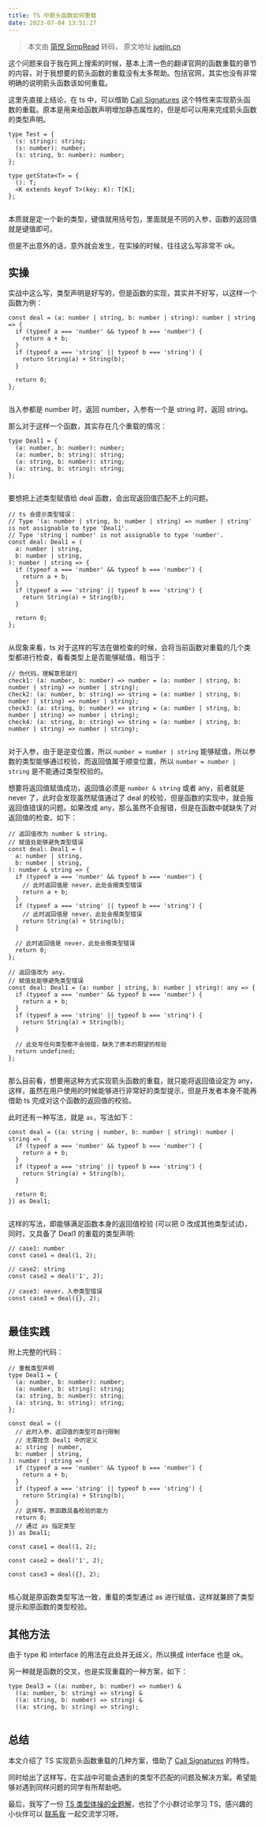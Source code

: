 ```yaml
---
title: TS 中箭头函数如何重载
date: 2023-07-04 13:51:27
---
```


> 本文由 [简悦 SimpRead](http://ksria.com/simpread/) 转码， 原文地址 [juejin.cn](https://juejin.cn/post/7236634852829052983)

这个问题来自于我在网上搜索的时候，基本上清一色的翻译官网的函数重载的章节的内容，对于我想要的箭头函数的重载没有太多帮助。包括官网，其实也没有非常明确的说明箭头函数该如何重载。

这里先直接上结论，在 ts 中，可以借助 [Call Signatures](https://link.juejin.cn?target=https%3A%2F%2Fwww.typescriptlang.org%2Fdocs%2Fhandbook%2F2%2Ffunctions.html%23call-signatures "https://www.typescriptlang.org/docs/handbook/2/functions.html#call-signatures") 这个特性来实现箭头函数的重载。原本是用来给函数声明增加静态属性的，但是却可以用来完成箭头函数的类型声明。

```
type Test = {
  (s: string): string;
  (s: number): number;
  (s: string, b: number): number;
};

type getState<T> = {
  (): T;
  <K extends keyof T>(key: K): T[K];
};


```

本质就是定一个新的类型，键值就用括号包，里面就是不同的入参，函数的返回值就是键值即可。

但是不出意外的话，意外就会发生，在实操的时候，往往这么写非常不 ok。

实操
--

实战中这么写，类型声明是好写的，但是函数的实现，其实并不好写，以这样一个函数为例：

```
const deal = (a: number | string, b: number | string): number | string => {
  if (typeof a === 'number' && typeof b === 'number') {
    return a + b;
  }
  if (typeof a === 'string' || typeof b === 'string') {
    return String(a) + String(b);
  }

  return 0;
};


```

当入参都是 number 时，返回 number，入参有一个是 string 时，返回 string。

那么对于这样一个函数，其实存在几个重载的情况：

```
type Deal1 = {
  (a: number, b: number): number;
  (a: number, b: string): string;
  (a: string, b: number): string;
  (a: string, b: string): string;
};


```

要想把上述类型赋值给 deal 函数，会出现返回值匹配不上的问题。

```
// ts 会提示类型错误：
// Type '(a: number | string, b: number | string) => number | string' is not assignable to type 'Deal1'.
// Type 'string | number' is not assignable to type 'number'.
const deal: Deal1 = (
  a: number | string,
  b: number | string,
): number | string => {
  if (typeof a === 'number' && typeof b === 'number') {
    return a + b;
  }
  if (typeof a === 'string' || typeof b === 'string') {
    return String(a) + String(b);
  }

  return 0;
};


```

从现象来看，ts 对于这样的写法在做检查的时候，会将当前函数对重载的几个类型都进行检查，看看类型上是否能够赋值，相当于：

```
// 伪代码，理解意思就行
check1: (a: number, b: number) => number = (a: number | string, b: number | string) => number | string);
check2: (a: number, b: string) => string = (a: number | string, b: number | string) => number | string);
check3: (a: string, b: number) => string = (a: number | string, b: number | string) => number | string);
check4: (a: string, b: string) => string = (a: number | string, b: number | string) => number | string);


```

对于入参，由于是逆变位置，所以 `number = number | string` 能够赋值，所以参数的类型能够通过校验，而返回值属于顺变位置，所以 `number = number | string` 是不能通过类型校验的。

想要将返回值赋值成功，返回值必须是 `number & string` 或者 any，前者就是 never 了，此时会发现虽然赋值通过了 deal 的校验，但是函数的实现中，就会报返回值错误的问题。如果改成 any，那么虽然不会报错，但是在函数中就缺失了对返回值的检查。如下：

```
// 返回值改为 number & string，
// 赋值处能够避免类型错误
const deal: Deal1 = (
  a: number | string,
  b: number | string,
): number & string => {
  if (typeof a === 'number' && typeof b === 'number') {
    // 此时返回值是 never，此处会报类型错误
    return a + b;
  }
  if (typeof a === 'string' || typeof b === 'string') {
    // 此时返回值是 never，此处会报类型错误
    return String(a) + String(b);
  }

  // 此时返回值是 never，此处会报类型错误
  return 0;
};

// 返回值改为 any，
// 赋值处能够避免类型错误
const deal: Deal1 = (a: number | string, b: number | string): any => {
  if (typeof a === 'number' && typeof b === 'number') {
    return a + b;
  }
  if (typeof a === 'string' || typeof b === 'string') {
    return String(a) + String(b);
  }

  // 此处写任何类型都不会抛错，缺失了原本的期望的校验
  return undefined;
};


```

那么目前看，想要用这种方式实现箭头函数的重载，就只能将返回值设定为 any，这样，虽然在用户使用的时候能够进行非常好的类型提示，但是开发者本身不能再借助 ts 完成对这个函数的返回值的校验。

此时还有一种写法，就是 `as`，写法如下：

```
const deal = ((a: string | number, b: number | string): number | string => {
  if (typeof a === 'number' && typeof b === 'number') {
    return a + b;
  }
  if (typeof a === 'string' || typeof b === 'string') {
    return String(a) + String(b);
  }

  return 0;
}) as Deal1;


```

这样的写法，即能够满足函数本身的返回值校验 (可以把 0 改成其他类型试试)，同时，又具备了 Deal1 的重载的类型声明:

```
// case1: number
const case1 = deal(1, 2);

// case2: string
const case2 = deal('1', 2);

// case3: never，入参类型错误
const case3 = deal({}, 2);


```

最佳实践
----

附上完整的代码：

```
// 重载类型声明
type Deal1 = {
  (a: number, b: number): number;
  (a: number, b: string): string;
  (a: string, b: number): string;
  (a: string, b: string): string;
};

const deal = ((
  // 此时入参，返回值的类型可自行限制
  // 无需挂念 Deal1 中的定义
  a: string | number,
  b: number | string,
): number | string => {
  if (typeof a === 'number' && typeof b === 'number') {
    return a + b;
  }
  if (typeof a === 'string' || typeof b === 'string') {
    return String(a) + String(b);
  }
  // 这样写，原函数具备校验的能力
  return 0;
  // 通过 as 指定类型
}) as Deal1;

const case1 = deal(1, 2);

const case2 = deal('1', 2);

const case3 = deal({}, 2);


```

核心就是原函数类型写法一致，重载的类型通过 as 进行赋值，这样就兼顾了类型提示和原函数的类型校验。

其他方法
----

由于 type 和 interface 的用法在此处并无歧义，所以换成 interface 也是 ok。

另一种就是函数的交叉，也是实现重载的一种方案，如下：

```
type Deal3 = ((a: number, b: number) => number) &
  ((a: number, b: string) => string) &
  ((a: string, b: number) => string) &
  ((a: string, b: string) => string);


```

总结
--

本文介绍了 TS 实现箭头函数重载的几种方案，借助了 [Call Signatures](https://link.juejin.cn?target=https%3A%2F%2Fwww.typescriptlang.org%2Fdocs%2Fhandbook%2F2%2Ffunctions.html%23call-signatures "https://www.typescriptlang.org/docs/handbook/2/functions.html#call-signatures") 的特性。

同时给出了这样写，在实战中可能会遇到的类型不匹配的问题及解决方案。希望能够对遇到同样问题的同学有所帮助吧。

最后，我写了一份 [TS 类型体操的全题解](https://link.juejin.cn?target=https%3A%2F%2Fblog.maxiaobo.com.cn%2Ftype-challenge%2Fdist%2F "https://blog.maxiaobo.com.cn/type-challenge/dist/")，也拉了个小群讨论学习 TS，感兴趣的小伙伴可以 [联系我](https://link.juejin.cn?target=https%3A%2F%2Fblog.maxiaobo.com.cn%2Ftype-challenge%2Fdist%2FContactme.html "https://blog.maxiaobo.com.cn/type-challenge/dist/Contactme.html") 一起交流学习呀。
